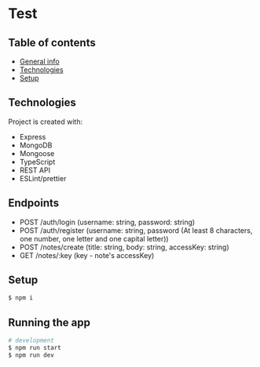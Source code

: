 # Test

## Table of contents

- [General info](#general-info)
- [Technologies](#technologies)
- [Setup](#setup)

## Technologies

Project is created with:

- Express
- MongoDB
- Mongoose
- TypeScript
- REST API
- ESLint/prettier

## Endpoints

- POST /auth/login (username: string, password: string)
- POST /auth/register (username: string, password (At least 8 characters, one number, one letter and one capital letter))
- POST /notes/create (title: string, body: string, accessKey: string)
- GET /notes/:key (key - note's accessKey)

## Setup

```bash
$ npm i
```

## Running the app

```bash
# development
$ npm run start
$ npm run dev
```
